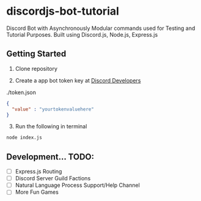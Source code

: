 # discordjs-bot-tutorial

Discord Bot with Asynchronously Modular commands used for Testing and Tutorial Purposes. 
Built using Discord.js, Node.js, Express.js

## Getting Started

1. Clone repository

2. Create a app bot token key at [Discord Developers](https://discordapp.com/developers/applications/me)

./token.json
```json
{
  "value" : "yourtokenvaluehere"
}
```

3. Run the following in terminal

```zsh
node index.js
```

## Development... TODO:
-[ ] Express.js Routing
-[ ] Discord Server Guild Factions
-[ ] Natural Language Process Support/Help Channel
-[ ] More Fun Games
